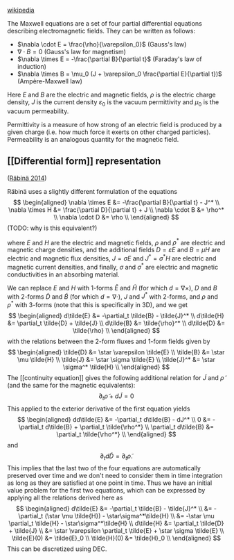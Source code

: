 [wikipedia](https://en.wikipedia.org/wiki/Maxwell%27s_equations)

The Maxwell equations are a set of four partial differential equations
describing electromagnetic fields.
They can be written as follows:

- $\nabla \cdot E = \frac{\rho}{\varepsilon_0}$ (Gauss's law)
- $\nabla \cdot B = 0$ (Gauss's law for magnetism)
- $\nabla \times E = -\frac{\partial B}{\partial t}$ (Faraday's law of induction)
- $\nabla \times B = \mu_0 (J + \varepsilon_0 \frac{\partial E}{\partial t})$ (Ampère-Maxwell law)

Here $E$ and $B$ are the electric and magnetic fields,
$\rho$ is the electric charge density,
$J$ is the current density
$\varepsilon_0$ is the vacuum permittivity
and $\mu_0$ is the vacuum permeability.

Permittivity is a measure of how strong of an electric field
is produced by a given charge
(i.e. how much force it exerts on other charged particles).
Permeability is an analogous quantity for the magnetic field.

## [[Differential form]] representation
([Räbinä 2014](http://urn.fi/URN:ISBN:978-951-39-5951-7))

Räbinä uses a slightly different formulation of the equations
$$
\begin{aligned}
\nabla \times E &= -\frac{\partial B}{\partial t} - J^* \\
\nabla \times H &= \frac{\partial D}{\partial t} + J \\
\nabla \cdot B &= \rho^* \\
\nabla \cdot D &= \rho \\
\end{aligned}
$$
(TODO: why is this equivalent?)

where $E$ and $H$ are the electric and magnetic fields,
$\rho$ and $\rho^*$ are electric and magnetic charge densities,
and the additional fields $D = \varepsilon E$ and $B = \mu H$
are electric and magnetic flux densities,
$J = \sigma E$ and $J^* = \sigma^* H$ are electric and magnetic current densities,
and finally, $\sigma$ and $\sigma^*$ are electric and magnetic conductivities
in an absorbing material.

We can replace $E$ and $H$ with 1-forms $\tilde{E}$ and $\tilde{H}$ (for which $d = \nabla \times$),
$D$ and $B$ with 2-forms $\tilde{D}$ and $\tilde{B}$ (for which $d = \nabla \cdot$),
$J$ and $J^*$ with 2-forms, and $\rho$ and $\rho^*$ with 3-forms
(note that this is specifically in 3D),
and we get
$$
\begin{aligned}
d\tilde{E} &= -\partial_t \tilde{B} - \tilde{J}^* \\
d\tilde{H} &= \partial_t \tilde{D} + \tilde{J} \\
d\tilde{B} &= \tilde{\rho}^* \\
d\tilde{D} &= \tilde{\rho} \\
\end{aligned}
$$
with the relations between the 2-form fluxes
and 1-form fields given by
$$
\begin{aligned}
\tilde{D} &= \star \varepsilon \tilde{E} \\
\tilde{B} &= \star \mu \tilde{H} \\
\tilde{J} &= \star \sigma \tilde{E} \\
\tilde{J}^* &= \star \sigma^* \tilde{H} \\
\end{aligned}
$$
The [[continuity equation]] gives the following additional relation
for $\tilde{J}$ and $\tilde{\rho}$ (and the same for the magnetic equivalents):
$$
\partial_t \tilde{\rho} + d\tilde{J} = 0
$$
This applied to the exterior derivative of the first equation yields
$$
\begin{aligned}
dd\tilde{E} &= -\partial_t d\tilde{B} - dJ^* \\
0 &= -\partial_t d\tilde{B} + \partial_t \tilde{\rho^*} \\
\partial_t d\tilde{B} &= \partial_t \tilde{\rho^*} \\
\end{aligned}
$$
and
$$
\partial_t d\tilde{D} = \partial_t \tilde{\rho}.
$$
This implies that the last two of the four equations
are automatically preserved over time
and we don't need to consider them in time integration
as long as they are satisfied at one point in time.
Thus we have an initial value problem for the first two equations,
which can be expressed by applying all the relations derived here as
$$
\begin{aligned}
d\tilde{E} &= -\partial_t \tilde{B} - \tilde{J}^* \\
&= -\partial_t (\star \mu \tilde{H}) - \star\sigma^*\tilde{H} \\
&= -\star \mu \partial_t \tilde{H} - \star\sigma^*\tilde{H} \\
d\tilde{H} &= \partial_t \tilde{D} + \tilde{J} \\
&= \star \varepsilon \partial_t \tilde{E} + \star \sigma \tilde{E} \\
\tilde{E}(0) &= \tilde{E}_0 \\
\tilde{H}(0) &= \tilde{H}_0 \\
\end{aligned}
$$
This can be discretized using DEC.
